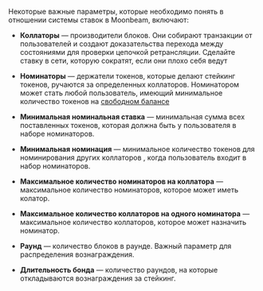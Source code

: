 Некоторые важные параметры, которые необходимо понять в отношении системы ставок в Moonbeam, включают:

 - **Коллаторы** — производители блоков. Они собирают транзакции от пользователей и создают доказательства перехода между состояниями для проверки цепочкой ретрансляции. Сделайте ставку в сети, которую сократят, если они плохо себя ведут
 - **Номинаторы** — держатели токенов, которые делают стейкинг токенов, ручаются за определенных коллаторов. Номинатором может стать любой пользователь, имеющий минимальное количество токенов на [свободном балансе](https://wiki.polkadot.network/docs/learn-accounts#balance-types)
 - **Минимальная номинальная ставка** — минимальная сумма всех поставленных токенов, которая должна быть у пользователя в наборе номинаторов.
 - **Минимальная номинация** — минимальное количество токенов для номинирования других коллаторов , когда пользователь входит в набор номинаторов.
 - **Максимальное количество номинаторов на коллатора** — максимальное количество номинаторов, которое может иметь колатор.
 - **Максимальное количество коллаторов на одного номинатора** — максимальное количество коллаторов, которое может назначить номинатор.
 - **Раунд** — количество блоков в раунде. Важный параметр для распределения вознаграждения.

 - **Длительность бонда** — количество раундов, на которые откладываются вознаграждения за стейкинг.
